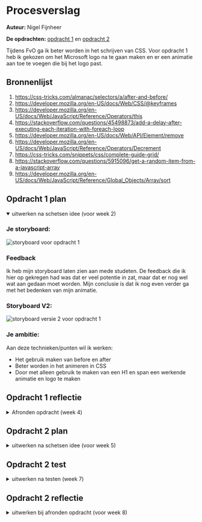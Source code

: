 # Procesverslag
**Auteur:** Nigel Fijnheer

**De opdrachten:** [opdracht 1](opdracht1/index.html) en [opdracht 2](opdracht2/index.html)

Tijdens FvO ga ik beter worden in het schrijven van CSS. Voor opdracht 1 heb ik gekozen om het Microsoft logo na te gaan maken en er een animatie aan toe te voegen die bij het logo past.


## Bronnenlijst
  1. https://css-tricks.com/almanac/selectors/a/after-and-before/
  2. https://developer.mozilla.org/en-US/docs/Web/CSS/@keyframes
  3. https://developer.mozilla.org/en-US/docs/Web/JavaScript/Reference/Operators/this
  4. https://stackoverflow.com/questions/45498873/add-a-delay-after-executing-each-iteration-with-foreach-loop
  5. https://developer.mozilla.org/en-US/docs/Web/API/Element/remove
  6. https://developer.mozilla.org/en-US/docs/Web/JavaScript/Reference/Operators/Decrement
  7. https://css-tricks.com/snippets/css/complete-guide-grid/
  8. https://stackoverflow.com/questions/5915096/get-a-random-item-from-a-javascript-array
  9. https://developer.mozilla.org/en-US/docs/Web/JavaScript/Reference/Global_Objects/Array/sort



## Opdracht 1 plan

<details open>
  <summary>uitwerken na schetsen idee (voor week 2)</summary>


  ### Je storyboard:
  <img src="readme-images/storyboardv1.jpg" width="375px" alt="storyboard voor opdracht 1">

  ### Feedback
  Ik heb mijn storyboard laten zien aan mede studeten. De feedback die ik hier op gekregen had was dat er veel potentie in zat, maar dat er nog wel wat aan gedaan moet worden. Mijn conclusie is dat ik nog even verder ga met het bedenken van mijn animatie.

  ### Storyboard V2:
  <img src="readme-images/storyboardv2.jpg" width="375px" alt="storyboard versie 2 voor opdracht 1">

  ### Je ambitie: 
  Aan deze technieken/punten wil ik werken:
  - Het gebruik maken van before en after
  - Beter worden in het animeren in CSS
  - Door met alleen gebruik te maken van een H1 en span een werkende animatie en logo te maken
 
</details>



## Opdracht 1 reflectie

<details>
  <summary>Afronden opdracht (week 4)</summary>


  ### Je uitkomst - karakteristiek screenshot(s):
  <img src="readme-images/Resultaat.png" width="375px" alt="uitomst opdracht 1">

  Voor het logo van Microsoft heb ik gekozen om alles een beetje om te laten vallen.

  ### Dit ging goed/Heb ik geleerd: 
  Tijdens dit project heb ik veel geleerd over CSS animaties, en heb geleerd hoe before en after nou precies werken. Ik wist voordat ik aan dit project ging werken niet dat je meerdere animaties kon toepassen op een element. Dit heb ik gebruikt bij de blokjes van Microsoft.

  <img src="readme-images/dblanimation.png" width="375px" alt="top">


  ### Dit was lastig/Is niet gelukt:
  Ik heb het niet voor elkaar kunnen krijgen om de reduced motion toe te passen. 

  <img src="readme-images/nope1.png" width="375px" alt="bummer">

  Wat ook niet gelukt is is om de animatie te blijven loopen. Als de animatie voorbij is gaat hij niet opnieuw
</details>



## Opdracht 2 plan

<details>
  <summary>uitwerken na schetsen idee (voor week 5)</summary>


  ### Je ontwerp:
  <img src="readme-images/opd2.jpg" width="375px" alt="ontwerp opdracht 2">


  ### Je ambitie: 
  Aan deze technieken/punten wil ik werken:
  - Alle nummers van de bingo kaart moeten random zijn.
  - De balletjes moeten een voor een op het scherm komen.
  - Deze dingen wil ik oplossen met javascript.
  - Bingo kaart moet te kunnen bedienen zijn met toetsenbord
  - BINGO roepen als je klaar bent om het spelletje te winnen.
</details>



## Opdracht 2 test

<details>
  <summary>uitwerken na testen (week 7)</summary>

  Neem minimaal 5 bevindingen op:



  ### Bevinding 1:
  De bingo kaart is niet te bedienen met toetsenbord.

  #### oplossing:
  Om de bingo te bedienen met het toetsenbord heb ik tabindex aan de list items toegevoegd. Op die manier kan je met je toetsenbord over de list items heen gaan. Ik ben daarbij begonnen bij 4 zodat de button eerst komen.
  
<img width="200" alt="tabindex" src="https://user-images.githubusercontent.com/34651169/174636069-40d7cbdb-3435-48c1-a80c-a795423957c3.png">



  ### Bevinding 2:
  Je kan geen nieuwe bingo kaart starten.

  #### oplossing:
  De knop om een bingo kaart te starten werkt maar een keer. De balletjes die komen word twee keer gedaan als je er nog een keer op klikt. Ik heb het niet voor elkaar gekregen om dit top te lossen. Ik heb geprobeerd om de Array leeg te maken waar de balletjes in zitten, maar dat heeft niet gewerkt.
  
<img width="400" alt="GenerateBall" src="https://user-images.githubusercontent.com/34651169/174637139-8ee2a2f2-41ea-467a-a907-a0d74ce6caad.png">



   ### Bevinding 3:
  Je kan niet de vakjes aanklikken met het toetsenbord

  #### oplossing:
  Het toevoegen van de tabindex is niet genoeg om de vakjes ook echt te laten werken. Ik heb gebruik gemaakt van keypress event op de toets Enter om dit te laten werken.
  
  <img width="400" alt="Enter toets bediening" src="https://user-images.githubusercontent.com/34651169/174637953-fb1ad125-f844-4fec-816e-d771808f056c.png">

  
  
  
   ### Bevinding 4:
  Geen light mode.

  #### oplossing:
  Mijn computer staat eigenlijk altijd op darkmode, dus ik moest dit nog omzetten naar light mode. Ik heb alle custom colors gezet in een prefers color scheme dark, en de root aangepast naar de light colors.
  
  
  
   ### Bevinding 5:
  Bingo roepen werkt niet altijd

  #### oplossing:
  Het roepen van bingo werkt niet altijd omdat de computer "bingo" of "Bingo" hoort. Dit zijn blijkbaar 2 verschillende dingen. Om dit op te lossen heb ik beide woorden toegevoegd aan de commands.
  
  <img width="280" alt="Bingo" src="https://user-images.githubusercontent.com/34651169/174638652-9dfb5cd0-5365-4487-8582-2091780f7d98.png">

</details>



## Opdracht 2 reflectie

<details>
  <summary>uitwerken bij afronden opdracht (voor week 8)</summary>

  ### Je uitkomst - karakteristiek screenshot(s):

<img width="375" alt="Opdracht 2" src="https://user-images.githubusercontent.com/34651169/174638996-6ff1aa8e-f3f8-4d15-93db-4c6268c9742b.png">


  ### Dit ging goed/Heb ik geleerd: 
  Wat goed ging is het gebruik van javascript. Ik wist van te voren dat er veel met JS gedaan moest worden om dit in elkaar te zetten. Ik had nog niet heel veel ervaring hiermee, dus ik ben blij dat het meeste gelukt is. Ik heb geleerd hoe math.random en foreach loops werken. Dit heb ik gebruikt om de balletjes te genereren.

<img width="375" alt="top" src="https://user-images.githubusercontent.com/34651169/174639484-8db0f3aa-fc59-4c1a-ac7e-563360db02db.png">


  ### Dit was lastig/Is niet gelukt:
  Ik vond het lastig om random nummers te krijgen in de vakjes. Eerst probeerde ik dat met volledig random nummers, maar ik heb uiteindelijk alle nummers in een array gezet, en daarvan random nummers gepakt. 
  
  Ook wat niet is gelukt is het starten van een nieuwe kaart. De knop nieuw werkt maar een keer. Als je er nog een keer op klikt gaat hij niet opnieuw lopen, maar twee keer.
  
  Uiteindelijk heeft het javascript me erg veel tijd gekost en heb daardoor niet alles visueel mooi kunnen maken. Ik had graag nog wat meer animaties en interacties willen toevoegen met het maken van een nieuwe kaart, maar dit is helaas niet gelukt. Ik ben wel blij dat het iets is geworden wat werkt. Er worden echt random nummers gemaakt, en de balletjes zijn ook elke keer anders.

  <img width="375" alt="bummer" src="https://user-images.githubusercontent.com/34651169/174640187-b9c40d6b-8cc0-44be-aa49-6bce72a1955a.png">

</details>
